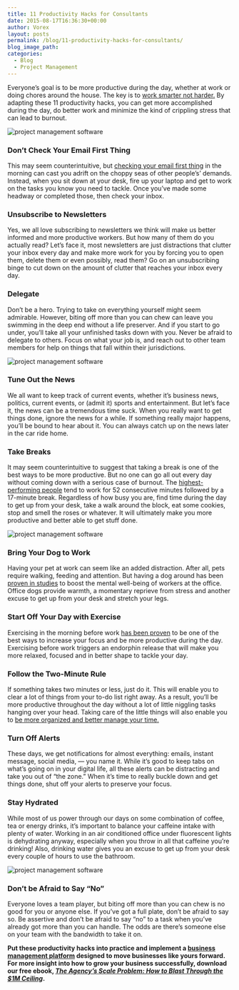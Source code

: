 ```yaml
---
title: 11 Productivity Hacks for Consultants
date: 2015-08-17T16:36:30+00:00
author: Vorex
layout: posts
permalink: /blog/11-productivity-hacks-for-consultants/
blog_image_path:
categories:
  - Blog
  - Project Management
---
```

Everyone&#8217;s goal is to be more productive during the day, whether at work or doing chores around the house. The key is to [work smarter not harder.](http://www.vorex.com/streamline-day-to-day-operations-work-smarter-not-harder/) By adapting these 11 productivity hacks, you can get more accomplished during the day, do better work and minimize the kind of crippling stress that can lead to burnout.<!--more-->

![project management software](http://media.giphy.com/media/4sn4lFufKgEIU/giphy.gif)

### Don&#8217;t Check Your Email First Thing

This may seem counterintuitive, but [checking your email first thing](http://www.inc.com/david-finkel/12-email-tips-to-increase-your-productivity.html) in the morning can cast you adrift on the choppy seas of other people&#8217;s&#8217; demands. Instead, when you sit down at your desk, fire up your laptop and get to work on the tasks you know you need to tackle. Once you&#8217;ve made some headway or completed those, then check your inbox.

### Unsubscribe to Newsletters

Yes, we all love subscribing to newsletters we think will make us better informed and more productive workers. But how many of them do you actually read? Let&#8217;s face it, most newsletters are just distractions that clutter your inbox every day and make more work for you by forcing you to open them, delete them or even possibly, read them? Go on an unsubscribing binge to cut down on the amount of clutter that reaches your inbox every day.

### Delegate

Don&#8217;t be a hero. Trying to take on everything yourself might seem admirable. However, biting off more than you can chew can leave you swimming in the deep end without a life preserver. And if you start to go under, you&#8217;ll take all your unfinished tasks down with you. Never be afraid to delegate to others. Focus on what your job is, and reach out to other team members for help on things that fall within their jurisdictions.

![project management software](https://media.giphy.com/media/J0nJNHnnukpJm/giphy.gif)

### Tune Out the News

We all want to keep track of current events, whether it&#8217;s business news, politics, current events, or (admit it) sports and entertainment. But let&#8217;s face it, the news can be a tremendous time suck. When you really want to get things done, ignore the news for a while. If something really major happens, you&#8217;ll be bound to hear about it. You can always catch up on the news later in the car ride home.

### Take Breaks

It may seem counterintuitive to suggest that taking a break is one of the best ways to be more productive. But no one can go all out every day without coming down with a serious case of burnout. The [highest-performing people](http://www.theatlantic.com/business/archive/2014/09/science-tells-you-how-many-minutes-should-you-take-a-break-for-work-17/380369/) tend to work for 52 consecutive minutes followed by a 17-minute break. Regardless of how busy you are, find time during the day to get up from your desk, take a walk around the block, eat some cookies, stop and smell the roses or whatever. It will ultimately make you more productive and better able to get stuff done.

![project management software](https://media.giphy.com/media/eRIrROHUPJvgs/giphy.gif)

### Bring Your Dog to Work

Having your pet at work can seem like an added distraction. After all, pets require walking, feeding and attention. But having a dog around has been [proven in studies](http://www.inc.com/john-mcdermott/study-office-dogs-reduce-work-related-stress.html) to boost the mental well-being of workers at the office. Office dogs provide warmth, a momentary reprieve from stress and another excuse to get up from your desk and stretch your legs.

### Start Off Your Day with Exercise

Exercising in the morning before work [has been proven](http://www.boston.com/dailydose/2013/03/07/ways-exercise-can-boost-your-mental-performance/nI4DA55GaKDZbdrAk9EmiO/story.html) to be one of the best ways to increase your focus and be more productive during the day. Exercising before work triggers an endorphin release that will make you more relaxed, focused and in better shape to tackle your day.

### Follow the Two-Minute Rule

If something takes two minutes or less, just do it. This will enable you to clear a lot of things from your to-do list right away. As a result, you&#8217;ll be more productive throughout the day without a lot of little niggling tasks hanging over your head. Taking care of the little things will also enable you to [be more organized and better manage your time.](http://www.vorex.com/success-on-a-shoestring-3-strategies-for-time-strapped-business-leaders/)

### Turn Off Alerts

These days, we get notifications for almost everything: emails, instant message, social media, &#8212; you name it. While it&#8217;s good to keep tabs on what&#8217;s going on in your digital life, all these alerts can be distracting and take you out of &#8220;the zone.&#8221; When it&#8217;s time to really buckle down and get things done, shut off your alerts to preserve your focus.

### Stay Hydrated

While most of us power through our days on some combination of coffee, tea or energy drinks, it&#8217;s important to balance your caffeine intake with plenty of water. Working in an air conditioned office under fluorescent lights is dehydrating anyway, especially when you throw in all that caffeine you&#8217;re drinking! Also, drinking water gives you an excuse to get up from your desk every couple of hours to use the bathroom.

![project management software](https://media.giphy.com/media/Bqn8Z7xdPCFy0/giphy.gif)

### Don&#8217;t be Afraid to Say &#8220;No&#8221;

Everyone loves a team player, but biting off more than you can chew is no good for you or anyone else. If you&#8217;ve got a full plate, don&#8217;t be afraid to say so. Be assertive and don&#8217;t be afraid to say &#8220;no&#8221; to a task when you&#8217;ve already got more than you can handle. The odds are there&#8217;s someone else on your team with the bandwidth to take it on.

**Put these productivity hacks into practice and implement a [business management platform](http://www.vorex.com/industries/) designed to move businesses like yours forward. For more insight into how to grow your business successfully, download our free ebook, [_The Agency&#8217;s Scale Problem: How to Blast Through the $1M Ceiling_](http://vorex.hs-sites.com/agency-scale-ebook).**
